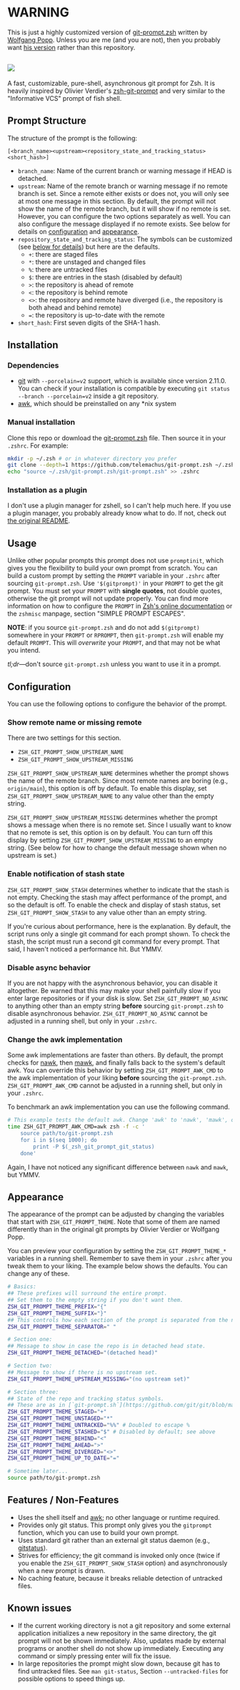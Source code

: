 # WARNING

This is just a highly customized version of [git-prompt.zsh](https://github.com/woefe/git-prompt.zsh) written by [Wolfgang Popp](https://github.com/woefe).
Unless you are me (and you are not), then you probably want [his version](https://github.com/woefe/git-prompt.zsh) rather than this repository.

<h2><img src="https://i.imgur.com/uRh5vOh.png" /></h2>

A fast, customizable, pure-shell, asynchronous git prompt for Zsh.
It is heavily inspired by Olivier Verdier's [zsh-git-prompt](https://github.com/olivierverdier/zsh-git-prompt) and very similar to the "Informative VCS" prompt of fish shell.

## Prompt Structure

The structure of the prompt is the following:

```
[<branch_name><upstream><repository_state_and_tracking_status><short_hash>]
```

* `branch_name`: Name of the current branch or warning message if HEAD is detached.
* `upstream`: Name of the remote branch or warning message if no remote branch
  is set.
    Since a remote either exists or does not, you will only see at most one message in this section.
    By default, the prompt will not show the name of the remote branch, but it will show if no remote is set.
    However, you can configure the two options separately as well.
    You can also configure the message displayed if no remote exists.
    See below for details on [configuration](#configuration) and
    [appearance](#appearance).
* `repository_state_and_tracking_status`:
    The symbols can be customized (see [below for details](#appearance)) but here are the defaults.
    * `+`: there are staged files
    * `*`: there are unstaged and changed files
    * `%`: there are untracked files
    * `$`: there are entries in the stash (disabled by default)
    * `>`: the repository is ahead of remote
    * `<`: the repository is behind remote
    * `<>`: the repository and remote have diverged (i.e., the repository is both ahead and behind remote)
    * `=`: the repository is up-to-date with the remote
* `short_hash`: First seven digits of the SHA-1 hash.

## Installation

### Dependencies

* [git](https://git-scm.com) with `--porcelain=v2` support, which is available since version 2.11.0.
    You can check if your installation is compatible by executing `git status --branch --porcelain=v2` inside a git repository.
* [awk](https://pubs.opengroup.org/onlinepubs/9699919799/utilities/awk.html), which should be preinstalled on any \*nix system

### Manual installation

Clone this repo or download the [git-prompt.zsh](https://raw.githubusercontent.com/telemachus/git-prompt.zsh/master/git-prompt.zsh) file.
Then source it in your `.zshrc`. For example:

```bash
mkdir -p ~/.zsh # or in whatever directory you prefer
git clone --depth=1 https://github.com/telemachus/git-prompt.zsh ~/.zsh/git-prompt.zsh
echo "source ~/.zsh/git-prompt.zsh/git-prompt.zsh" >> .zshrc
```

### Installation as a plugin

I don't use a plugin manager for zshell, so I can't help much here.
If you use a plugin manager, you probably already know what to do.
If not, check out [the original README](https://github.com/woefe/git-prompt.zsh#installation).

## Usage

Unlike other popular prompts this prompt does not use `promptinit`, which gives you the flexibility to build your own prompt from scratch.
You can build a custom prompt by setting the `PROMPT` variable in your `.zshrc` after sourcing `git-prompt.zsh`.
Use `'$(gitprompt)'` in your `PROMPT` to get the git prompt.
You must set your `PROMPT` with **single quotes**, not double quotes, otherwise the git prompt will not update properly.
You can find more information on how to configure the `PROMPT` in [Zsh's online documentation](http://zsh.sourceforge.net/Doc/Release/Prompt-Expansion.html) or the `zshmisc` manpage, section "SIMPLE PROMPT ESCAPES".

**NOTE**: if you source `git-prompt.zsh` and do not add `$(gitprompt)` somewhere in your `PROMPT` or `RPROMPT`, then `git-prompt.zsh` will enable my default `PROMPT`.
This will *overwrite* your `PROMPT`, and that may not be what you intend.

*tl;dr*—don't source `git-prompt.zsh` unless you want to use it in a prompt.

## Configuration

You can use the following options to configure the behavior of the prompt.

### Show remote name or missing remote

There are two settings for this section.

+ `ZSH_GIT_PROMPT_SHOW_UPSTREAM_NAME`
+ `ZSH_GIT_PROMPT_SHOW_UPSTREAM_MISSING`

`ZSH_GIT_PROMPT_SHOW_UPSTREAM_NAME` determines whether the prompt shows the name of the remote branch.
Since most remote names are boring (e.g., `origin/main`), this option is off by default.
To enable this display, set `ZSH_GIT_PROMPT_SHOW_UPSTREAM_NAME` to any value other than the empty string.

`ZSH_GIT_PROMPT_SHOW_UPSTREAM_MISSING` determines whether the prompt shows a message when there is no remote set.
Since I usually want to know that no remote is set, this option is on by
default.
You can turn off this display by setting `ZSH_GIT_PROMPT_SHOW_UPSTREAM_MISSING` to an empty string.
(See below for how to change the default message shown when no upstream is set.)

### Enable notification of stash state

`ZSH_GIT_PROMPT_SHOW_STASH` determines whether to indicate that the stash is not empty.
Checking the stash may affect performance of the prompt, and so the default is
off.
To enable the check and display of stash status, set `ZSH_GIT_PROMPT_SHOW_STASH` to any value other than an empty string.

If you're curious about performance, here is the explanation.
By default, the script runs only a single git command for each prompt shown.
To check the stash, the script must run a second git command for every prompt.
That said, I haven't noticed a performance hit. But YMMV.

### Disable async behavior

If you are not happy with the asynchronous behavior, you can disable it altogether.
Be warned that this may make your shell painfully slow if you enter large repositories or if your disk is slow.
Set `ZSH_GIT_PROMPT_NO_ASYNC` to anything other than an empty string **before** sourcing `git-prompt.zsh` to disable asynchronous behavior.
`ZSH_GIT_PROMPT_NO_ASYNC` cannot be adjusted in a running shell, but only in your `.zshrc`.

### Change the awk implementation

Some awk implementations are faster than others.
By default, the prompt checks for [nawk](https://github.com/onetrueawk/awk), then [mawk](https://invisible-island.net/mawk/), and finally falls back to the system's default awk.
You can override this behavior by setting `ZSH_GIT_PROMPT_AWK_CMD` to the awk implementation of your liking **before** sourcing the `git-prompt.zsh`.
`ZSH_GIT_PROMPT_AWK_CMD` cannot be adjusted in a running shell, but only in your `.zshrc`.

To benchmark an awk implementation you can use the following command.

```bash
# This example tests the default awk. Change 'awk' to 'nawk', 'mawk', or whatever.
time ZSH_GIT_PROMPT_AWK_CMD=awk zsh -f -c '
    source path/to/git-prompt.zsh
    for i in $(seq 1000); do
        print -P $(_zsh_git_prompt_git_status)
    done'
```

Again, I have not noticed any significant difference between `nawk` and `mawk`, but YMMV.

## Appearance

The appearance of the prompt can be adjusted by changing the variables that start with `ZSH_GIT_PROMPT_THEME`.
Note that some of them are named differently than in the original git prompts by Olivier Verdier or Wolfgang Popp.

You can preview your configuration by setting the `ZSH_GIT_PROMPT_THEME_*` variables in a running shell.
Remember to save them in your `.zshrc` after you tweak them to your liking.
The example below shows the defaults. You can change any of these.

```zsh
# Basics:
## These prefixes will surround the entire prompt.
## Set them to the empty string if you don't want them.
ZSH_GIT_PROMPT_THEME_PREFIX="{"
ZSH_GIT_PROMPT_THEME_SUFFIX="}"
## This controls how each section of the prompt is separated from the next.
ZSH_GIT_PROMPT_THEME_SEPARATOR=" "

# Section one:
## Message to show in case the repo is in detached head state.
ZSH_GIT_PROMPT_THEME_DETACHED="(detached head)"

# Section two:
## Message to show if there is no upstream set.
ZSH_GIT_PROMPT_THEME_UPSTREAM_MISSING="(no upstream set)"

# Section three:
## State of the repo and tracking status symbols.
## These are as in [`git-prompt.sh`](https://github.com/git/git/blob/master/contrib/completion/git-prompt.sh)
ZSH_GIT_PROMPT_THEME_STAGED="+"
ZSH_GIT_PROMPT_THEME_UNSTAGED="*"
ZSH_GIT_PROMPT_THEME_UNTRACKED="%%" # Doubled to escape %
ZSH_GIT_PROMPT_THEME_STASHED="$" # Disabled by default; see above
ZSH_GIT_PROMPT_THEME_BEHIND="<"
ZSH_GIT_PROMPT_THEME_AHEAD=">"
ZSH_GIT_PROMPT_THEME_DIVERGED="<>"
ZSH_GIT_PROMPT_THEME_UP_TO_DATE="="

# Sometime later...
source path/to/git-prompt.zsh
```

## Features / Non-Features

* Uses the shell itself and [awk](https://pubs.opengroup.org/onlinepubs/9699919799/utilities/awk.html); no other language or runtime required.
* Provides only git status.
    This prompt only gives you the `gitprompt` function, which you can use to build your own prompt.
* Uses standard git rather than an external git status daemon (e.g., [gitstatus](https://github.com/romkatv/gitstatus)).
* Strives for efficiency; the git command is invoked only once (twice if you enable the `ZSH_GIT_PROMPT_SHOW_STASH` option) and asynchronously when a new prompt is drawn.
* No caching feature, because it breaks reliable detection of untracked files.

## Known issues

* If the current working directory is not a git repository and some external application initializes a new repository in the same directory, the git prompt will not be shown immediately.
    Also, updates made by external programs or another shell do not show up immediately.
    Executing any command or simply pressing enter will fix the issue.
* In large repositories the prompt might slow down, because git has to find untracked files.
    See `man git-status`, Section `--untracked-files` for possible options to speed things up.
